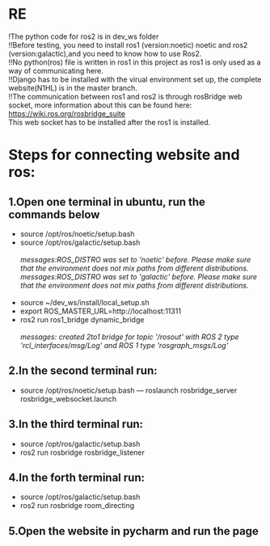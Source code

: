 # RE
!The python code for ros2 is in dev_ws folder<br />
!!Before testing, you need to install ros1 (version:noetic) noetic and ros2 (version:galactic),and you need to know how to use Ros2.<br />
!!No python(ros) file is written in ros1 in this project as ros1 is only used as a way of communicating here.<br />
!!Django has to be installed with the virual environment set up, the complete website(N1HL) is in the master branch.<br />
!!The communication between ros1 and ros2 is through rosBridge web socket, more information about this can be found here:
https://wiki.ros.org/rosbridge_suite<br />
This web socket has to be installed after the ros1 is installed.


# Steps for connecting website and ros:

## 1.Open one terminal in ubuntu, run the commands below
- source /opt/ros/noetic/setup.bash
- source /opt/ros/galactic/setup.bash<br /><br />
    *messages:ROS_DISTRO was set to 'noetic' before. Please make sure that the environment does not mix paths from different distributions.*<br />
    *messages:ROS_DISTRO was set to 'galactic' before. Please make sure that the environment does not mix paths from different distributions.*<br /><br/>
- source ~/dev_ws/install/local_setup.sh
- export ROS_MASTER_URL=http://localhost:11311
- ros2 run ros1_bridge dynamic_bridge <br /><br />
   *messages: created 2to1 bridge for topic '/rosout' with ROS 2 type 'rcl_interfaces/msg/Log' and ROS 1 type 'rosgraph_msgs/Log'*


## 2.In the second terminal run:
- source /opt/ros/noetic/setup.bash
— roslaunch rosbridge_server rosbridge_websocket.launch

## 3.In the third terminal run:

- source /opt/ros/galactic/setup.bash
- ros2 run rosbridge  rosbridge_listener

## 4.In the forth terminal run:

- source /opt/ros/galactic/setup.bash
- ros2 run rosbridge room_directing

## 5.Open the website in pycharm and run the page
